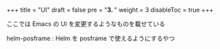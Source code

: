 +++
title = "UI"
draft = false
pre = "<b>3. </b>"
weight = 3
disableToc = true
+++

ここでは Emacs の UI を変更するようなものを載せている

helm-posframe
: Helm を posframe で使えるようにするやつ
